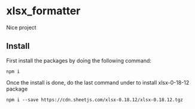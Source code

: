 # xlsx_formatter

Nice project

## Install
First install the packages by doing the following command:
```
npm i
```

Once the install is done, do the last command under to install xlsx-0-18-12 package
```
npm i --save https://cdn.sheetjs.com/xlsx-0.18.12/xlsx-0.18.12.tgz
```
